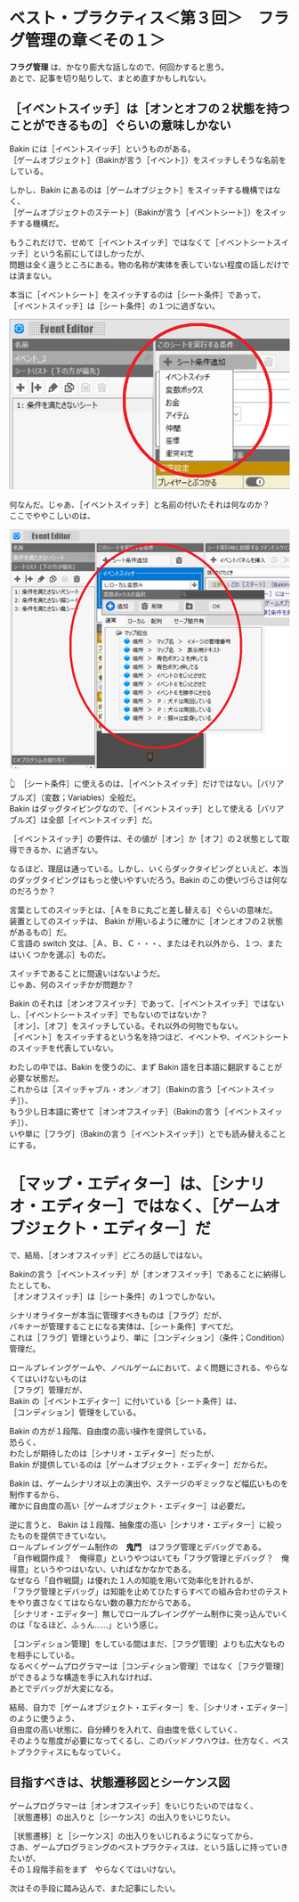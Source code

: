 # ベスト・プラクティス＜第３回＞　フラグ管理の章＜その１＞

**フラグ管理** は、かなり膨大な話しなので、何回かすると思う。  
あとで、記事を切り貼りして、まとめ直すかもしれない。  


## ［イベントスイッチ］は［オンとオフの２状態を持つことができるもの］ぐらいの意味しかない

Bakin には［イベントスイッチ］というものがある。  
［ゲームオブジェクト］（Bakinが言う［イベント］）をスイッチしそうな名前をしている。  

しかし、Bakin にあるのは［ゲームオブジェクト］をスイッチする機構ではなく、  
［ゲームオブジェクトのステート］（Bakinが言う［イベントシート］）をスイッチする機構だ。  

もうこれだけで、せめて［イベントスイッチ］ではなくて［イベントシートスイッチ］という名前にしてほしかったが、  
問題は全く違うところにある。物の名称が実体を表していない程度の話しだけでは済まない。  


本当に［イベントシート］をスイッチするのは［シート条件］であって、  
［イベントスイッチ］は［シート条件］の１つに過ぎない。  

![シート条件](./res/img//202412__bakin__09-0354-condition-of-state-mark.png)  

何なんだ。じゃあ、［イベントスイッチ］と名前の付いたそれは何なのか？  
ここでややこしいのは、  

![シート条件に使えるもの](./res/img/202412__bakin__09-0419-event-switch-mark.png)  

👆　［シート条件］に使えるのは、［イベントスイッチ］だけではない。［バリアブルズ］（変数；Variables）全般だ。  
Bakin はダッグタイピングなので、［イベントスイッチ］として使える［バリアブルズ］は全部［イベントスイッチ］だ。  

［イベントスイッチ］の要件は、その値が［オン］か［オフ］の２状態として取得できるか、に過ぎない。  

なるほど、理屈は通っている。しかし、いくらダックタイピングといえど、本当のダッグタイピングはもっと使いやすいだろう。Bakin のこの使いづらさは何なのだろうか？  

言葉としてのスイッチとは、［ＡをＢに丸ごと差し替える］ぐらいの意味だ。  
装置としてのスイッチは、 Bakin が用いるように確かに［オンとオフの２状態があるもの］だ。  
Ｃ言語の switch 文は、［Ａ、Ｂ、Ｃ・・・、またはそれ以外から、１つ、またはいくつかを選ぶ］ものだ。  

スイッチであることに間違いはないようだ。  
じゃあ、何のスイッチかが問題か？  

Bakin のそれは［オンオフスイッチ］であって、［イベントスイッチ］ではないし、［イベントシートスイッチ］でもないのではないか？  
［オン］、［オフ］をスイッチしている。それ以外の何物でもない。  
［イベント］をスイッチするという名を持つほど、イベントや、イベントシートのスイッチを代表していない。  

わたしの中では、Bakin を使うのに、まず Bakin 語を日本語に翻訳することが必要な状態だ。  
これからは［スイッチャブル・オン／オフ］（Bakinの言う［イベントスイッチ］）、  
もう少し日本語に寄せて［オンオフスイッチ］（Bakinの言う［イベントスイッチ］）、  
いや単に［フラグ］（Bakinの言う［イベントスイッチ］）とでも読み替えることにする。  


# ［マップ・エディター］は、［シナリオ・エディター］ではなく、［ゲームオブジェクト・エディター］だ

で、結局、［オンオフスイッチ］どころの話しではない。  

Bakinの言う［イベントスイッチ］が［オンオフスイッチ］であることに納得したとしても、  
［オンオフスイッチ］は［シート条件］の１つでしかない。  

シナリオライターが本当に管理すべきものは［フラグ］だが、  
バキナーが管理することになる実体は、［シート条件］すべてだ。  
これは［フラグ］管理というより、単に［コンディション］（条件；Condition）管理だ。  

ロールプレイングゲームや、ノベルゲームにおいて、よく問題にされる、やらなくてはいけないものは  
［フラグ］管理だが、  
Bakin の［イベントエディター］に付いている［シート条件］は、  
［コンディション］管理をしている。  

Bakin の方が１段階、自由度の高い操作を提供している。  
恐らく、  
わたしが期待したのは［シナリオ・エディター］だったが、  
Bakin が提供しているのは［ゲームオブジェクト・エディター］だからだ。  

Bakin は、ゲームシナリオ以上の演出や、ステージのギミックなど幅広いものを制作するから、  
確かに自由度の高い［ゲームオブジェクト・エディター］は必要だ。  

逆に言うと、 Bakin は１段階、抽象度の高い［シナリオ・エディター］に絞ったものを提供できていない。  
ロールプレイングゲーム制作の　**鬼門**　はフラグ管理とデバッグである。  
「自作戦闘作成？　俺得意」というやつはいても「フラグ管理とデバッグ？　俺得意」というやつはいない、いればなかなかである。  
なぜなら「自作戦闘」は優れた１人の知能を用いて効率化を計れるが、  
「フラグ管理とデバッグ」は知能を止めてひたすらすべての組み合わせのテストをやり直さなくてはならない数の暴力だからである。  
［シナリオ・エディター］無しでロールプレイングゲーム制作に突っ込んでいくのは「なるほど、ふぅん……」という感じ。  

［コンディション管理］をしている間はまだ、［フラグ管理］よりも広大なものを相手にしている。  
なるべくゲームプログラマーは［コンディション管理］ではなく［フラグ管理］ができるような構造を手に入れなければ、  
あとでデバッグが大変になる。  

結局、自力で［ゲームオブジェクト・エディター］を、［シナリオ・エディター］のように使うよう、  
自由度の高い状態に、自分縛りを入れて、自由度を低くしていく、  
そのような態度が必要になってくるし、このバッドノウハウは、仕方なく、ベストプラクティスにもなっていく。  


## 目指すべきは、状態遷移図とシーケンス図

ゲームプログラマーは［オンオフスイッチ］をいじりたいのではなく、  
［状態遷移］の出入りと［シーケンス］の出入りをいじりたい。  

［状態遷移］と［シーケンス］の出入りをいじれるようになってから、  
さあ、ゲームプログラミングのベストプラクティスは、という話しに持っていきたいが、  
その１段階手前をまず　やらなくてはいけない。  

次はその手段に踏み込んで、また記事にしたい。  
